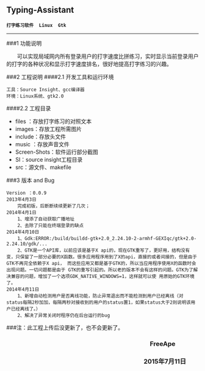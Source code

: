 ## Typing-Assistant ##

**`打字练习软件`**&emsp;**`Linux`**&emsp;**`Gtk`**

----------

###1 功能说明

&emsp;&emsp;可以实现局域网内所有登录用户的打字速度比拼练习，实时显示当前登录用户的打字的各种状况和显示打字速度排名，很好地提高打字练习的兴趣。

###2 工程说明
####2.1 开发工具和运行环境

	工具：Source Insight、gcc编译器
	环境：Linux系统、gtk2.0

####2.2 工程目录

- files	：存放打字练习的对照文本
- images：存放工程所需图片
- include：存放头文件
- music	：存放声音文件
- Screen-Shots：软件运行部分截图
- SI：source insight工程目录
- src：源文件、makefile

###3 版本 and Bug

	Version	：0.0.9
	2013年4月3日 
		完成初版，后断断续续更新了几次；
	2014年4月1日
		1、增添了自动获取广播地址
		2、去除了只能在终端登录的缺点
	2014年4月10日
		1、Gdk:ERROR:/build/buildd-gtk+2.0_2.24.10-2-armhf-GEXIqc/gtk+2.0-2.24.10/gdk/...
		2、GTK是一个API库，以前应该是基于X api的，现在GTK重写了，更好用，结构没有变，只保留了一部分必要的X函数。很多应用程序用到了X的api，直接的或者间接的，但是由于GTK不再完全依赖于X api， 而这些应用又都是基于GTK的，所以当应用程序使用X的函数时会出现问题。一切问题都是由于 GTK的重写引起的。所以老的版本不会有这样的问题。GTK为了解决兼容的问题，增加了一个选项GDK_NATIVE_WINDOWS=1，这样就可以使 用原始的GTK环境了。
	2014年4月11日
		1、新增自动检测用户是否离线功能，防止异常退出而不能检测到用户已经离线（对status每隔2秒加加，每隔两秒对接收到的用户的status置1，如果status大于2则说明该用户已经离线了。）
		2、解决了异常关闭时程序仍在后台运行的bug

###注：此工程上传后没更新了，也不会更新了。

### &emsp;&emsp;&emsp;&emsp;&emsp;&emsp;&emsp;&emsp;&emsp;&emsp;&emsp;&emsp;&emsp;&emsp;&emsp;&emsp;&emsp;&emsp;&emsp;&emsp;&emsp;&emsp;&emsp;FreeApe 
### &emsp;&emsp;&emsp;&emsp;&emsp;&emsp;&emsp;&emsp;&emsp;&emsp;&emsp;&emsp;&emsp;&emsp;&emsp;&emsp;&emsp;&emsp;&emsp;&emsp;&emsp;&emsp;2015年7月11日